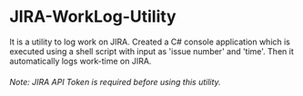 # JIRA-WorkLog-Utility

It is a utility to log work on JIRA. Created a C# console application which is executed using a shell script with input as 'issue number' and 'time'. Then it automatically logs work-time on JIRA.

###### Note: JIRA API Token is required before using this utility.
